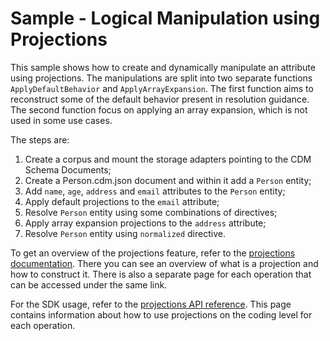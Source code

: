 # Sample - Logical Manipulation using Projections

This sample shows how to create and dynamically manipulate an attribute using projections. 
The manipulations are split into two separate functions `ApplyDefaultBehavior` and `ApplyArrayExpansion`.
The first function aims to reconstruct some of the default behavior present in resolution guidance. The second function focus on applying an array expansion, which is not used in some use cases.

The steps are:
  1. Create a corpus and mount the storage adapters pointing to the CDM Schema Documents;
  1. Create a Person.cdm.json document and within it add a `Person` entity;
  1. Add `name`, `age`, `address` and `email` attributes to the `Person` entity;
  1. Apply default projections to the `email` attribute;
  1. Resolve `Person` entity using some combinations of directives;
  1. Apply array expansion projections to the `address` attribute;
  1. Resolve `Person` entity using `normalized` directive.


To get an overview of the projections feature, refer to the [projections documentation](https://docs.microsoft.com/en-us/common-data-model/sdk/convert-logical-entities-resolved-entities#projections-replaces-resolution-guidance). There you can see an overview of what is a projection and how to construct it. There is also a separate page for each operation that can be accessed under the same link.

For the SDK usage, refer to the [projections API reference](https://docs.microsoft.com/en-us/common-data-model/1.0om/api-reference/cdm/projections/projection). This page contains information about how to use projections on the coding level for each operation.
